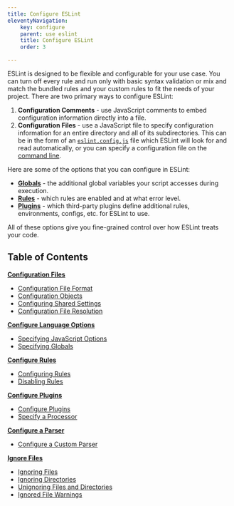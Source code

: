 ```yaml
---
title: Configure ESLint
eleventyNavigation:
    key: configure
    parent: use eslint
    title: Configure ESLint
    order: 3

---
```


ESLint is designed to be flexible and configurable for your use case. You can turn off every rule and run only with basic syntax validation or mix and match the bundled rules and your custom rules to fit the needs of your project. There are two primary ways to configure ESLint:

1. **Configuration Comments** - use JavaScript comments to embed configuration information directly into a file.
2. **Configuration Files** - use a JavaScript file to specify configuration information for an entire directory and all of its subdirectories. This can be in the form of an [`eslint.config.js`](./configuration-files) file which ESLint will look for and read automatically, or you can specify a configuration file on the [command line](../command-line-interface).

Here are some of the options that you can configure in ESLint:

* [**Globals**](./language-options#specifying-globals) - the additional global variables your script accesses during execution.
* [**Rules**](rules) - which rules are enabled and at what error level.
* [**Plugins**](plugins) - which third-party plugins define additional rules, environments, configs, etc. for ESLint to use.

All of these options give you fine-grained control over how ESLint treats your code.

## Table of Contents

[**Configuration Files**](configuration-files)

* [Configuration File Format](./configuration-files#configuration-file)
* [Configuration Objects](./configuration-files#configuration-objects)
* [Configuring Shared Settings](./configuration-files#configuring-shared-settings)
* [Configuration File Resolution](./configuration-files#configuration-file-resolution)

[**Configure Language Options**](language-options)

* [Specifying JavaScript Options](./language-options#specifying-javascript-options)
* [Specifying Globals](./language-options#specifying-globals)

[**Configure Rules**](rules)

* [Configuring Rules](./rules)
* [Disabling Rules](./rules#disabling-rules)

[**Configure Plugins**](plugins)

* [Configure Plugins](./plugins#configure-plugins)
* [Specify a Processor](./plugins#specify-a-processor)

[**Configure a Parser**](./parser)

* [Configure a Custom Parser](./parser#configure-a-custom-parser)

[**Ignore Files**](ignore)

* [Ignoring Files](./ignore#ignoring-files)
* [Ignoring Directories](./ignore#ignoring-directories)
* [Unignoring Files and Directories](./ignore#unignoring-files-and-directories)
* [Ignored File Warnings](./ignore#ignored-file-warnings)
